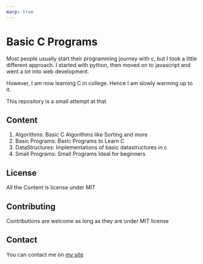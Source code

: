 ```yaml
---
marp: true
---
```


# Basic C Programs

Most people usually start their programming journey with c, but I took a little different approach.
I started with python, then moved on to javascript and went a lot into web development.

However, I am now learning C in college. Hence I am slowly warming up to it.

This repository is a small attempt at that

## Content

1. Algorithms: Basic C Algorithms like Sorting and more
2. Basic Programs: Basic Programs to Learn C
3. DataStructures: Implementations of basic datastructures in c
4. Small Programs: Small Programs Ideal for beginners


## License

All the Content is license under MIT

## Contributing

Contributions are welcome as long as they are under MIT license

## Contact

You can contact me on [my site](https://www.noobscience.rocks/contact)
